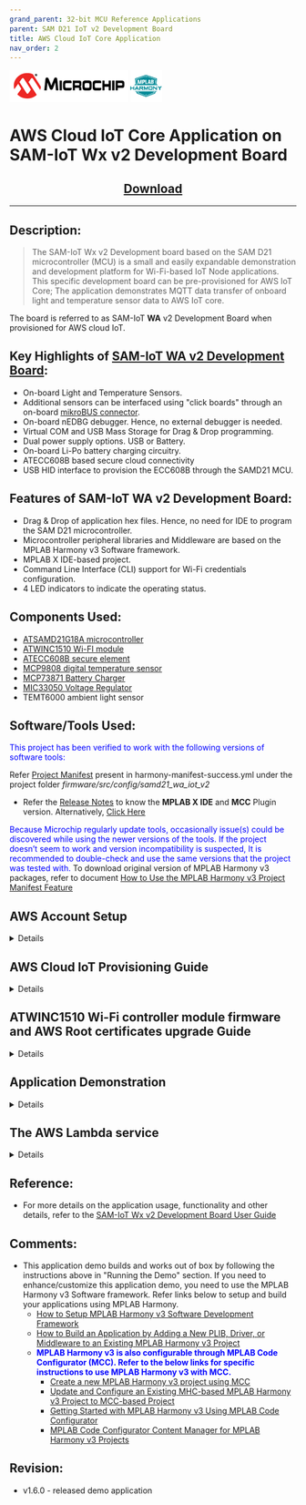 ```yaml
---
grand_parent: 32-bit MCU Reference Applications
parent: SAM D21 IoT v2 Development Board
title: AWS Cloud IoT Core Application
nav_order: 2
---
```

<img src = "images/microchip_logo.png">
<img src = "images/microchip_mplab_harmony_logo_small.png">

<h1> AWS Cloud IoT Core Application on SAM-IoT Wx v2 Development Board </h1>
<h2 align="center"> <a href="https://github.com/Microchip-MPLAB-Harmony/reference_apps/releases/latest/download/samiot2_aws_cloud_core.zip" > Download </a> </h2>

-----

## Description:

> The SAM-IoT Wx v2 Development board based on the SAM D21 microcontroller (MCU) is a small and easily expandable demonstration and development platform for Wi-Fi-based IoT Node applications. This specific development board can be pre-provisioned for AWS IoT Core; The application demonstrates MQTT data transfer of onboard light and temperature sensor data to AWS IoT core.  

The board is referred to as SAM-IoT **WA** v2 Development Board when provisioned for AWS cloud IoT.

## Key Highlights of [SAM-IoT WA v2 Development Board](https://www.microchip.com/en-us/development-tool/EV62V87A):

* On-board Light and Temperature Sensors.
* Additional sensors can be interfaced using "click boards" through an on-board [mikroBUS connector](https://www.mikroe.com/click).
* On-board nEDBG debugger. Hence, no external debugger is needed.
* Virtual COM and USB Mass Storage for Drag & Drop programming.
* Dual power supply options. USB or Battery.
* On-board Li-Po battery charging circuitry.
* ATECC608B based secure cloud connectivity
* USB HID interface to provision the ECC608B through the SAMD21 MCU.

## Features of SAM-IoT WA v2 Development Board:

* Drag & Drop of application hex files. Hence, no need for IDE to program the SAM D21 microcontroller.
* Microcontroller peripheral libraries and Middleware are based on the MPLAB Harmony v3 Software framework.
* MPLAB X IDE-based project.
* Command Line Interface (CLI) support for Wi-Fi credentials configuration.
* 4 LED indicators to indicate the operating status.

## Components Used:

- [ATSAMD21G18A microcontroller](https://www.microchip.com/wwwproducts/en/ATsamd21g18)
- [ATWINC1510 Wi-FI module](https://www.microchip.com/wwwproducts/en/ATwinc1500)
- [ATECC608B secure element](https://www.microchip.com/wwwproducts/en/ATECC608B)
- [MCP9808 digital temperature sensor](https://www.microchip.com/en-us/product/MCP9808)
- [MCP73871 Battery Charger](https://ww1.microchip.com/downloads/en/DeviceDoc/MCP73871-Data-Sheet-20002090E.pdf)
- [MIC33050 Voltage Regulator](https://www.microchip.com/wwwproducts/en/MIC33050)
- TEMT6000 ambient light sensor

## Software/Tools Used:  

<span style="color:blue"> This project has been verified to work with the following versions of software tools:</span>  

Refer [Project Manifest](./firmware/src/config/samd21_wa_iot_v2/harmony-manifest-success.yml) present in harmony-manifest-success.yml under the project folder *firmware/src/config/samd21_wa_iot_v2*  
- Refer the [Release Notes](../../../release_notes.md#development-tools) to know the **MPLAB X IDE** and **MCC** Plugin version. Alternatively, [Click Here](https://github.com/Microchip-MPLAB-Harmony/reference_apps/blob/master/release_notes.md#development-tools)  

<span style="color:blue"> Because Microchip regularly update tools, occasionally issue(s) could be discovered while using the newer versions of the tools. If the project doesn’t seem to work and version incompatibility is suspected, It is recommended to double-check and use the same versions that the project was tested with. </span> To download original version of MPLAB Harmony v3 packages, refer to document [How to Use the MPLAB Harmony v3 Project Manifest Feature](https://ww1.microchip.com/downloads/en/DeviceDoc/How-to-Use-the-MPLAB-Harmony-v3-Project-Manifest-Feature-DS90003305.pdf)

## <a id="aws_demo_account_setup"> </a>  

## AWS Account Setup  

<details>
  <summary> Details
</summary>
To run the AWS Cloud IoT core solution, an AWS account is required. The following are the steps to configure an AWS account.

Amazon Web Services (AWS) provides computing services for a fee. Some are offered for free on a trial or small-scale basis. By signing up for your AWS account, you are establishing an account to access a wide range of computing services.

Think of your AWS account as your root account for AWS services. It is very powerful and gives you complete access. Be sure to protect your username and password. You control access to your AWS account by creating individual users and groups using the Identity and Access Management (IAM) Console. You also assign policies (permissions) to the group from the IAM Console.

### Create your own AWS account  

1. Create AWS account. Go to [AWS](https://aws.amazon.com) website and follow instructions to create your own AWS account. Additional details can be found at [create and activate a new AWS account.](https://aws.amazon.com/premiumsupport/knowledge-center/create-and-activate-aws-account)  

2. Secure root account with MFA (multi-factor authentication)  
  This is an important step to better secure your root account against attackers. Anyone logging in not only needs to know the password, but also a constantly changing code generated by an MFA device.  
  AWS recommends a number of MFA device options at the following link: https://aws.amazon.com/iam/details/mfa/  
  The quickest solution is a virtual MFA device running on a phone. These apps provide the ability to scan the QR code AWS will generate to set up the MFA device.  
       a. Return to https://aws.amazon.com/ and click the Sign In to the Console.  
       b. If it asks for an IAM user name and password, select the Sign-in using root account credentials link.  
       c. Enter the email and password for your AWS account.
       d. Under Find Services search for IAM and select it to bring up the Identity and Access Management options.  
       e. Click on Activate MFA (Multi-factor Authentication) on your root account.  
       f. Create an admin IAM user AWS best practices recommend not using your root account for standard administrative tasks, but to create a special admin user for those tasks. See https://docs.aws.amazon.com/IAM/latest/UserGuide/best-practices.html#lock-away-credentials  
	   
3. Follow the instructions at https://docs.aws.amazon.com/IAM/latest/UserGuide/getting-started_create-admin-group.html for creating an admin user.  

4. Enable MFA (multi-factor authentication) for the admin user. See https://docs.aws.amazon.com/IAM/latest/UserGuide/best-practices.html#enable-mfa-for-privileged-users

### Configuring the account using CloudFormation Templates


The usage of a custom PKI with TrustFLEX devices uses the Just-In-Time Registration (JITR) feature of AWS IoT Core. This feature requires a number of resources setup with an AWS account to work. The creation of these resources is automated through the AWS CloudFormation service.  

1. Sign into the [AWS console](https://aws.amazon.com/) using the admin user created in the previous section.  

2. Change to region to ***US East (Ohio) (a.k.a. us-east-2)***. This is done from a dropdown in the top right of the console webpage after logging in.  

3. Under ***Find Services*** search for ***CloudFormation*** and select it to bring up that service.  

4. Click ***Create Stack*** button.  

5. Select Upload a template file from the page of the stack creation.   

6. Click Choose file and upload the **aws-zero-touch-full-setup.yaml** file.  
    **Note**: If running from a China region, you’ll need to select the aws-zero-touch-full- setup-cn.yaml instead. These files are available in **~/.trustplatform** folder.  
	
7. Click ***Next*** to move on to the stack details.  

8. Enter ***TrustFLEX*** as the stack name. Actual name isn’t important, just has to be unique.  

9. Enter a password for the user that will be created to run the demo under UserPassword.  

10. Click ***Next*** to move on to the stack options. Nothing needs to be changed here.  

11. Click ***Next*** to move on to the stack review.  

12. Check the acknowledgement box regarding IAM resources at the bottom of the page.  

13. Click ***Create Stack*** to start the resource creation.  

14. Wait until the stack creation completes. This can take a few minutes. Once done, the stack you created will show as CREATE_COMPLETE.  

15. Save demo credentials. Click the Outputs tab for the stack to see the credentials to be saved.  

16. Save the credentials to **aws_credentials.yaml** file in **"~/.trustplatform/aws_credentials.yaml"** folder.  
    **Note**: **~** Indicates windows home directory is /user/username 

</details>  

## <a id="AWS_Cloud_IoT_Provisioning_Guide"> </a>  

## AWS Cloud IoT Provisioning Guide  

<details>
  <summary> Details
</summary>

<span style="color:red"> **If this is the first time you are building/running this version of the demo, you must complete this step before proceeding further. Otherwise, you may skip this step.** </span>

1. Install Trust Platform Design Suite version 2 [TPDSv2](https://www.microchip.com/en-us/product/SW-TPDSV2#Software)

2. Launch Trust Platform Design Suite v2 from windows search bar, a window launches as shown below  
	<img src = "images/tpds1.png">
3. Select "Trust Platform Design Suite" in **webviews** and Click on **Usecases**  
	<img src = "images/tpds2.png">
4. In **Select Security Solution**, Under **Use Cases** select **AWS IoT Authentication**
	<img src = "images/tpds3.png">
5. Scroll Down and in **Available solution by provisioning flow** select **AWS IoT Authentication** under **TrustFLEX**  
	<img src = "images/tpds4.png">
6. A Usecase gets launched. click on **AWS Connect-IoT Auth-TFLEX** from the **Usescases**  
	<img src = "images/tpds5.png">  
7. AWS Cloud Connect – IoT Authentication page launches as shown below  
	<img src = "images/tpds6.png">
8. Scroll down and select SAM-IoT Wx v2 Development board if not selected  
	<img src = "images/tpds12.png">
9. Connect SAM-IoT Wx v2 Development Board to PC running Trust Platform Design Suite

10. Ensure MPLAB X Path is set in File -> Preference under System Settings in TPDS. This helps to program the provisioner kit firmware to the SAM-IoT Wx v2 Development Board

11. Scroll down to transaction diagram  
	<img src = "images/tpds7.png">
12. Click on Icon **1** and wait till a green right mark appears.  
	<img src = "images/tpds8.png">
13. Sequentially Click on Icon **2**, **3** and **4**  
	<img src = "images/tpds9.png">  
13. Note the output in the output window on the right side

</details>  

## <a id="WINC_Firmware_upgrade"> </a>  



## ATWINC1510 Wi-Fi controller module firmware and AWS Root certificates upgrade Guide  

<details>
  <summary> Details
</summary>

<span style="color:red"> **If the SAM-IoT Wx v2 development board is glowing RED LED (Indicates ATWINC1510 Wi-Fi controller module firmware is not up to date), follow the below steps to upgrade the ATWINC1510 firmware. Otherwise(if it glows <font color="green"> GREEN </font>), you may skip this step.** </span>

1. Click on **C Source Folder** in TPDS transaction diagram  
   <img src = "images/tpds13.png">
2. In windows explorer, Application folder gets open  
	<img src = "images/tpds14_1.png">
3. Click on **utilities** folder
4. Click on **winc_provisioner.bat**, It automatically downloads the ATWINC1510 firmware package and runs the necessary commands using the command prompt.
   <img src = "images/tpds15.png">
   <img src = "images/tpds16.png">
5. Select the communication (COM) port identified for "SAM-IoT Wx v2" development board from the drop down list and click OK

	<img src = "images/tpds17.png">
6. Wait till verify passed message comes up, as shown below, and then click on enter to close the command prompt; if it fails, reconnect the board and try again.
   <img src = "images/firmware_upg1.png">

</details>   


## Application Demonstration  

<details>
  <summary> Details
</summary> 
  
The following sections describes the steps to run the application.  

### 1. How to setup the SAM-IoT WA v2 Development Board

- Connect the SAM-IoT WA v2 Development board to the host PC's USB port to power-up the board.  

  <img src = "images/hardware_setup.png">  

- Alternatively, the board can be powered using a Li-Po battery. The board must be connected through a USB port to perform a firmware upgrade or Wi-Fi configuration.  
- Once connected to a PC, a mass storage drive icon by the name **CURIOSITY** will appear.

  <img src = "images/curiosity.png">  

- Drag and Drop the hex file present in the **samiot2_aws_cloud_core\hex** folder or use MPLAB X IDE to Program. Check section **Firmware upgrade and Wi-Fi configuration process** below for more detail

- Configure the Wi-Fi Credentials using **Wi-Fi configuration through CLI** method explained Below.  

### 2. Firmware upgrade and Wi-Fi configuration process  

#### Firmware upgrade through TPDS and MPLAB X IDE 	

- Click on **MPLAB X Project**. A project opens in MPLAB X IDE. Build and program the firmware  
	
	<img src = "images/tpds18_1.png">  
		
#### Firmware upgrade through Drag & Drop  
	
- Download the latest version of the hex file from the [hex folder](./hex).
	
	<img src = "images/firmware_upg.png">  

- Drag & Drop the downloaded .hex file onto the CURIOSITY drive.  	

- This will automatically program the microcontroller with the provided .hex file. There is no need to open the MPLAB X IDE to program the .hex file.  
		
#### Firmware upgrade through MPLAB X IDE
- Most developers usually follow this method to program the .hex file from the MPLAB X IDE environment.
		
#### Wi-Fi configuration through CLI
	
- Open a terminal application on the host PC for the virtual COM port of the connected SAM-IoT WA v2 Development board, with 9600-8-None-1 settings.  
	
- Just enter the below command to set the Wi-Fi credentials.<br>
	
	***`wifi < SSID >,< PASSWORD >,< SECURITY TYPE >`***  
	example : ***`wifi microchip,microchip@123,2`***  

### 3. Running the demo application

- If the Wi-Fi network is active, then the SAM-IoT WA v2 Development board establishes connectivity with the Wi-Fi network, sets the Blue LED, securely connects to the AWS IoT cloud, and sets the Green LED.
 
- After a successful connection, the SAM-IoT WA v2 Development board pushes the real-time light and temperature sensors data to the AWS IoT cloud page and toggles the Yellow LED. If not, Red LED glows, indicating ERROR.  

	<img src = "images/aws.png">  

	**Note :** AWS cloud path to visualize the data pushed from the device "AWS IOT > Manage > Things > ThingNAME (ThingNAME = device_serialnumber) > classic Shadow"  


		
</details>  

## The AWS Lambda service  

<details>
  <summary> Details
</summary>   
AWS Lambda is a service that enables code to be run in the cloud without worrying about things like provisioning, server management, and scalability. It natively supports many different programming languages, and interfaces with a wide range of other AWS services to facilitate cloud development.

we will use AWS Lambda to transfer temperature and light sensor data from SAM-IoT Development Board to cloud watch. The main concept that we will focus on is how to route data between AWS Lambda and AWS IoT Core.

1. Sensor data is sent from connected devices to the AWS Cloud as MQTT messages.
2. The data is forwarded from AWS IoT Core to AWS Lambda, where it is routed to cloud watch for plotting the graph.

### Creating a Role in AWS IAM

1. Sign in to the ***[AWS Management Console](https://aws.amazon.com/console/)*** and select the ***IAM*** service.

2. Select ***Roles*** under ***Access Management*** in the menu on the left-hand side

3. Click ***Create role***.

4. Select ***AWS service*** as the trusted entity.

5. Select ***Lambda*** as the use case.

6. Click ***Next: Permissions***.

7. Attach the ***AWSIoTDataAccess***, ***CloudWatchFullAccess*** and ***AWSLambdaBasicExecutionRole*** permission policies by using the search bar and ticking the relevant boxes. This will allow our Lambda function to send data to the AWS IoT Core and use Amazon CloudWatch logs. We will not cover Amazon CloudWatch in this tutorial, but it could be a useful tool for debugging your application later on.

8. Click ***Next: Tags***.

9. Click ***Next: Review***.

10. Enter ***Lambda_IoT_role*** as the Role name.

11. Click ***Create role***

### Designing an AWS Lambda function

#### Creating an empty Lambda function

AWS Lambda is a service that enables us to run code in the cloud without worrying about server management. It can be set up to send and receive data from many different services, such as AWS IoT Core, which we will make use of in this tutorial. To create an AWS Lambda function:

1. Sign in to the ***AWS Management Console*** and select the ***Lambda*** service.

2. Select ***Functions*** in the menu on the left-hand side.

3. Click on ***Create function***.

4. Choose ***Author from scratch***.

5. Enter ***iot_Core_to_CwMetrics*** as the Function name.

6. Select ***Python 3.8*** as the Runtime.

7. Expand ***Choose or create an execution*** role under ***Permissions*** and select ***Use an existing role***.

8. Select the ***Lambda_IoT_role*** that we defined earlier

9. Click on ***Create function***.

When the AWS Lambda function has been successfully created, the user should be redirected to the Configuration page for the iot_Core_to_CwMetrics function. This page can also be found by selecting Functions in the menu on the left-hand side in AWS Lambda and then selecting the function from the list.

### Triggering the Lambda function for relevant MQTT packages

The next step is to configure the Lambda function to trigger when messages containing sensor data are published over MQTT in AWS IoT Core:

1. On the Lambda function's configuration page, expand the ***Designer*** panel.

2. Click on ***Add trigger***.

3. Select ***AWS IoT*** as the trigger in the dropdown menu.

4. Select ***Custom IoT rule***.

5. In the ***Rule*** dropdown, select ***Create new rule***.

6. Enter ***RouteSensorData*** as the Rule name.

7. Enter ***SELECT * FROM "$aws/things/ThingName/shadow/#"*** as the Rule query statement.  
**NOTE :** ThingName is the unique serial number of the device

8. Click ***Add***.


### Implementing the Lambda function

1. Ensure that the ***iot_Core_to_CwMetrics*** function is selected in the Designer panel.

2. Paste the following Python code in the editor in the Function code panel
```
	import json # Python library for dealing with JSON objects
	import boto3 # boto3 is the AWS SDK for Python

	cloudwatch = boto3.client('cloudwatch')

	#Define payload attributes that may be changed based on device message schema
	ATTRIBUTES = ['temperature','light','state','reported']

	# Define CloudWatch namespace
	CLOUDWATCH_NAMESPACE = "thing2/MonitorMetrics"

	# Define function to publish the metric data to CloudWatch
	def cw(topic, metricValue, metricName):
		metric_data = {
			'MetricName': metricName,
			'Dimensions': [{'Name': 'topic', 'Value': topic}],
			'Unit': 'None',
			'Value': metricValue,
			'StorageResolution': 1
		}

		cloudwatch.put_metric_data(MetricData=[metric_data],Namespace=CLOUDWATCH_NAMESPACE)
		return

	# Define the handler to loop through all the messages and looks to see if the message    attributes
	# include light or temp and calls the cw() function if so to publish the custom metrics    to Amazon CloudWatch
	def lambda_handler(event, context):
		my = list(event.values())
		my_list = list(my[0].values())
		print(my_list[0])

		for e in my_list[0]:
			print("Received a message: {}".format(str(e)))
			print(e) # Potential test point

			# Iterate through each attribute we'd like to publish
			for attribute in ATTRIBUTES:
				# Validate the event payload contains the desired attribute
				if attribute  in e:
					print("publishing {} to CloudWatch".format(attribute))
					cw("SAM-IoT", my_list[0][attribute], attribute)
		return event
```

3. Click ***Save***

### Visualizing sensor data in cloudwatch
1. Search **CloudWatch** in AWS search box and open it  
   <img src = "images/cw1.png">
2. Click on **Dashboard** on the right side of the window under CloudWatch  
   <img src = "images/cw2.png">
3. Click on **Create Dashboard**  
   <img src = "images/cw3.png">
4. Enter Dashboard name as **samiotv2_dashboard** and click on Create Dashboard  
   <img src = "images/cw4.png">
5. Under Add widget Select **Number**  
   <img src = "images/cw5.png">
6. Under Add metric graph, select **thing2/MonitorMetrics** and then **topic**  
   <img src = "images/cw6.png">  
   <img src = "images/cw7.png">
7. Under **Metrics**, select BOTH **SAM-IoT** temperature and light metrics  
   <img src = "images/cw8.png">
8. Navigate to **Graphed metrics** and change the period to 1 second in both temperature and light metrics. Then click on **Create widget**
   <img src = "images/cw9.png">
10. Click **Save dashboard**  
	<img src = "images/cw10.png">
11. This Dashboard page refreshes every 10 seconds and update the sensor data.
**Note : ** Your custom dashboard can be found in **CloudWatch > Dashboards > your dash board name** (here it is samiotv2_dashboard)
</details>  


## Reference:  

- For more details on the application usage, functionality and other details, refer to the [SAM-IoT Wx v2 Development Board User Guide](https://github.com/Microchip-MPLAB-Harmony/reference_apps/releases/latest/download/SAM_IoT_Wx_v2_Development_Board_User_Guide.pdf)

## Comments:  

- This application demo builds and works out of box by following the instructions above in "Running the Demo" section. If you need to enhance/customize this application demo, you need to use the MPLAB Harmony v3 Software framework. Refer links below to setup and build your applications using MPLAB Harmony.
	- [How to Setup MPLAB Harmony v3 Software Development Framework](https://ww1.microchip.com/downloads/en/DeviceDoc/How_to_Setup_MPLAB_%20Harmony_v3_Software_Development_Framework_DS90003232C.pdf)
	- [How to Build an Application by Adding a New PLIB, Driver, or Middleware to an Existing MPLAB Harmony v3 Project](http://ww1.microchip.com/downloads/en/DeviceDoc/How_to_Build_Application_Adding_PLIB_%20Driver_or_Middleware%20_to_MPLAB_Harmony_v3Project_DS90003253A.pdf)  
	- <span style="color:blue"> **MPLAB Harmony v3 is also configurable through MPLAB Code Configurator (MCC). Refer to the below links for specific instructions to use MPLAB Harmony v3 with MCC.**</span>
		- [Create a new MPLAB Harmony v3 project using MCC](https://microchipdeveloper.com/harmony3:getting-started-training-module-using-mcc)
		- [Update and Configure an Existing MHC-based MPLAB Harmony v3 Project to MCC-based Project](https://microchipdeveloper.com/harmony3:update-and-configure-existing-mhc-proj-to-mcc-proj)
		- [Getting Started with MPLAB Harmony v3 Using MPLAB Code Configurator](https://www.youtube.com/watch?v=KdhltTWaDp0)
		- [MPLAB Code Configurator Content Manager for MPLAB Harmony v3 Projects](https://www.youtube.com/watch?v=PRewTzrI3iE)

## Revision:
- v1.6.0 - released demo application		




